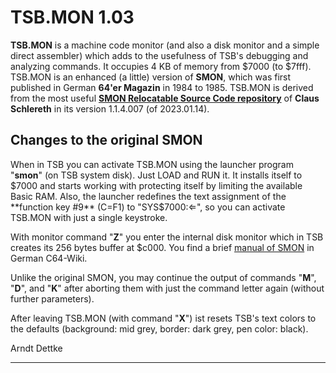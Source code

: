 # TSB.MON 1.03
**TSB.MON** is a machine code monitor (and also a disk monitor and a simple direct assembler) which adds to the usefulness of TSB's debugging and analyzing commands. It occupies 4 KB of memory from $7000 (to $7fff). TSB.MON is an enhanced (a little) version of **SMON**, which was first published in German **64'er Magazin** in 1984 to 1985. TSB.MON is derived from the most useful **[SMON Relocatable Source Code repository](https://github.com/LeshanDaFo/SMON-RelocatableSourceCode "Github Link")** of **Claus Schlereth** in its version 1.1.4.007 (of 2023.01.14).   

## Changes to the original SMON

When in TSB you can activate TSB.MON using the launcher program "**smon**" (on TSB system disk). Just LOAD and RUN it. It installs itself to $7000 and starts working with protecting itself by limiting the available Basic RAM. Also, the launcher redefines the text assignment of the **function key #9** (C=F1) to "SYS$7000:&lArr;", so you can activate TSB.MON with just a single keystroke.

With monitor command "**Z**" you enter the internal disk monitor which in TSB creates its 256 bytes buffer at $c000. You find a brief [manual of SMON](https://www.c64-wiki.de/wiki/SMON#Standardmodus_-_Maschinensprachemonitor "Link to SMON Manual") in German C64-Wiki.

Unlike the original SMON, you may continue the output of commands "**M**", "**D**", and "**K**" after aborting them with just the command letter again (without further parameters). 

After leaving TSB.MON (with command "**X**") ist resets TSB's text colors to the defaults (background: mid grey, border: dark grey, pen color: black).

Arndt Dettke

---
[TSB.MON]: https://github.com/LeshanDaFo/SMON-RelocatableSourceCode
[manual to SMON]: https://www.c64-wiki.de/wiki/SMON#Standardmodus_-_Maschinensprachemonitor